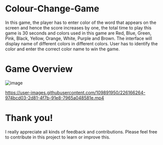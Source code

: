 # Colour-Change-Game
In this game, the player has to enter color of the word that appears on the screen and hence the score increases by one, the total time to play this game is 30 seconds and colors used in this game are Red, Blue, Green, Pink, Black, Yellow, Orange, White, Purple and Brown. The interface will display name of different colors in different colors. User has to identify the color and enter the correct color name to win the game.


# Game Overview

![image](https://user-images.githubusercontent.com/109891950/226165452-75e7bcaf-0bc2-4bd0-b77a-890c55010cd8.png)



https://user-images.githubusercontent.com/109891950/226166264-974bcd03-2d81-4f7b-91e8-7965a048581e.mp4

# Thank you!
I really appreciate all kinds of feedback and contributions. Please feel free to contribute in this project to learn or improve this.
